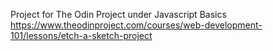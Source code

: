 Project for The Odin Project under Javascript Basics
https://www.theodinproject.com/courses/web-development-101/lessons/etch-a-sketch-project
